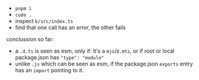 - `pnpm i`
- `code .`
- inspect `b/src/index.ts`
- find that one call has an error, the other fails

conclussion so far:

- a `.d.ts` is seen as esm, only if: it's a `mjs`/`d.mts`, or if root or local package.json has `"type": "module"`
- unlike `.js` which can be seen as esm, if the package.json `exports` entry has an `import` pointing to it.
